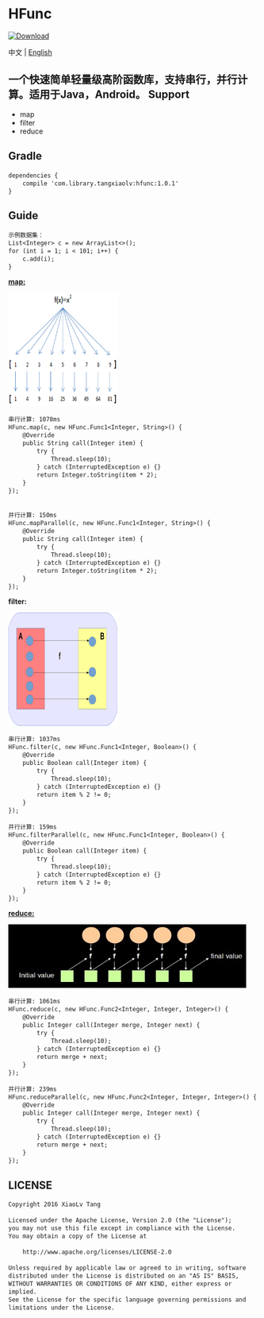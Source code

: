 # HFunc
[ ![Download](https://api.bintray.com/packages/tangxiaolv/maven/hfunc/images/download.svg) ](https://bintray.com/tangxiaolv/maven/hfunc/_latestVersion)

中文 | [English](https://github.com/TangXiaoLv/HFunc/blob/master/README.md) 

一个快速简单轻量级高阶函数库，支持串行，并行计算。适用于Java，Android。
Support
---
+ map
+ filter
+ reduce

Gradle
---
    dependencies {
        compile 'com.library.tangxiaolv:hfunc:1.0.1'
    }


Guide
---
	示例数据集：
    List<Integer> c = new ArrayList<>();
    for (int i = 1; i < 101; i++) {
        c.add(i);
    }

[**map:**](https://research.google.com/archive/mapreduce.html)

<img src="img/1.png" height= "228" width="220">

```
串行计算: 1078ms
HFunc.map(c, new HFunc.Func1<Integer, String>() {
    @Override
    public String call(Integer item) {
        try {
            Thread.sleep(10);
        } catch (InterruptedException e) {}
        return Integer.toString(item * 2);
    }
});


并行计算: 150ms
HFunc.mapParallel(c, new HFunc.Func1<Integer, String>() {
    @Override
    public String call(Integer item) {
        try {
            Thread.sleep(10);
        } catch (InterruptedException e) {}
        return Integer.toString(item * 2);
    }
});
```

**filter:**

<img src="img/3.png" height= "228" width="220">

```
串行计算: 1037ms
HFunc.filter(c, new HFunc.Func1<Integer, Boolean>() {
    @Override
    public Boolean call(Integer item) {
        try {
            Thread.sleep(10);
        } catch (InterruptedException e) {}
        return item % 2 != 0;
    }
});
   
并行计算: 159ms
HFunc.filterParallel(c, new HFunc.Func1<Integer, Boolean>() {
    @Override
    public Boolean call(Integer item) {
        try {
            Thread.sleep(10);
        } catch (InterruptedException e) {}
        return item % 2 != 0;
    }
});
```

[**reduce:**](https://research.google.com/archive/mapreduce.html)

<img src="img/2.png" height= "128" width="480">

```
串行计算: 1061ms
HFunc.reduce(c, new HFunc.Func2<Integer, Integer, Integer>() {
    @Override
    public Integer call(Integer merge, Integer next) {
        try {
            Thread.sleep(10);
        } catch (InterruptedException e) {}
        return merge + next;
    }
});

并行计算: 239ms
HFunc.reduceParallel(c, new HFunc.Func2<Integer, Integer, Integer>() {
    @Override
    public Integer call(Integer merge, Integer next) {
        try {
            Thread.sleep(10);
        } catch (InterruptedException e) {}
        return merge + next;
    }
});
```

LICENSE
---

    Copyright 2016 XiaoLv Tang

    Licensed under the Apache License, Version 2.0 (the "License");
    you may not use this file except in compliance with the License.
    You may obtain a copy of the License at

        http://www.apache.org/licenses/LICENSE-2.0

    Unless required by applicable law or agreed to in writing, software
    distributed under the License is distributed on an "AS IS" BASIS,
    WITHOUT WARRANTIES OR CONDITIONS OF ANY KIND, either express or implied.
    See the License for the specific language governing permissions and
    limitations under the License.
